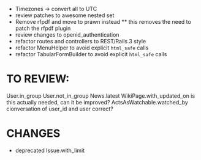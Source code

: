* Timezones -> convert all to UTC
* review patches to awesome nested set
* Remove rfpdf and move to prawn instead
** this removes the need to patch the rfpdf plugin
* review changes to openid_authentication
* refactor routes and controllers to REST/Rails 3 style
* refactor MenuHelper to avoid explicit `html_safe` calls
* refactor TabularFormBuilder to avoid explicit `html_safe` calls

TO REVIEW:
==========

User.in_group
User.not_in_group
News.latest
WikiPage.with_updated_on is this actually needed, can it be improved?
ActsAsWatchable.watched_by cionversation of user_id and user correct?

CHANGES
=======

* deprecated Issue.with_limit

